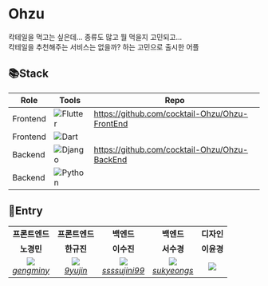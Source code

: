 # Ohzu



칵테일을 먹고는 싶은데... 종류도 많고 뭘 먹을지 고민되고...
<br>
칵테일을 추천해주는 서비스는 없을까? 하는 고민으로 출시한 어플


## 📚Stack
  
  | Role | Tools | Repo |
| ------ | ------ | ------ |
| Frontend | ![Flutter](https://img.shields.io/badge/Flutter-%2302569B.svg?style=for-the-badge&logo=Flutter&logoColor=white) | https://github.com/cocktail-Ohzu/Ohzu-FrontEnd |
| Frontend | ![Dart](https://img.shields.io/badge/dart-%230175C2.svg?style=for-the-badge&logo=dart&logoColor=white) | |
| Backend | ![Django](https://img.shields.io/badge/django-%23092E20.svg?style=for-the-badge&logo=django&logoColor=white)  | https://github.com/cocktail-Ohzu/Ohzu-BackEnd
| Backend | ![Python](https://img.shields.io/badge/python-3670A0?style=for-the-badge&logo=python&logoColor=ffdd54) | |

  
## :rocket:Entry

<table>
    <tr align="center">
        <td><B>프론트엔드<B></td>
        <td><B>프론트엔드<B></td>
        <td><B>백엔드<B></td>
        <td><B>백엔드<B></td>
        <td><B>디자인<B></td>
    </tr>
    <tr align="center">
        <td><B>노경민<B></td>
        <td><B>한규진<B></td>
        <td><B>이수진<B></td>
        <td><B>서수경<B></td>
        <td><B>이윤경<B></td>
    </tr>
    <tr align="center">
        <td>
            <img src="https://github.com/gengminy.png?size=100">
            <br>
            <a href="https://github.com/gengminy"><I>gengminy</I></a>
        </td>
        <td>
            <img src="https://github.com/9yujin.png?size=100">
            <br>
            <a href="https://github.com/9yujin"><I>9yujin</I></a>
        </td>
        <td>
            <img src="https://github.com/ssssujini99.png?size=100">
            <br>
            <a href="https://github.com/ssssujini99"><I>ssssujini99</I></a>
        </td>
        <td>
            <img src="https://github.com/sukyeongs.png?size=100">
            <br>
            <a href="https://github.com/sukyeongs"><I>sukyeongs</I></a>
        </td>
        <td>
          <img src="https://github.com.png?size=100">
            <br>
            <a href="#"><I></I></a>
        </td>
    </tr>
</table>
